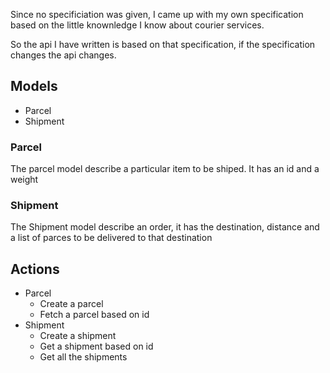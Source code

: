 Since no specificiation was given, I came up with my own specification based on the little knownledge I know about courier services.

So the api I have written is based on that specification, if the specification changes the api changes.

## Models
* Parcel
* Shipment

### Parcel
The parcel model describe a particular item to be shiped. It has an id and a weight

### Shipment
The Shipment model describe an order, it has the destination, distance and a list of parces to be delivered to that destination

## Actions
* Parcel
  * Create a parcel
  * Fetch a parcel based on id
* Shipment
  * Create a shipment
  * Get a shipment based on id
  * Get all the shipments
